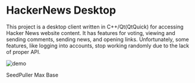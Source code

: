 # HackerNews Desktop

This project is a desktop client written in C++/Qt(QtQuick) for accessing Hacker News website content. It has features for voting, viewing and sending comments, sending news, and opening links. Unfortunately, some features, like logging into accounts, stop working randomly due to the lack of proper API.

![demo](demo.gif)

SeedPuller
Max Base
